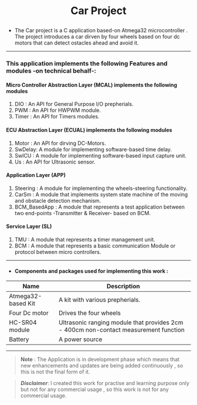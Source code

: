 <!-- heading -->
# <p align="center">Car Project</p>

* The Car project is a C application based-on Atmega32 microcontroller . The project introduces a car dirven by four wheels based on four dc motors 
that can detect ostacles ahead and avoid it.   
____

### __This application implements the following Features and modules -on technical behalf__-:

#### Micro Controller Abstraction Layer (MCAL) implements the following modules 
1. DIO   : An API for General Purpose I/O prepherials.
2. PWM   : An API for HWPWM module.    
3. Timer : An API for Timers modules.
#### ECU Abstraction Layer (ECUAL) implements the following modules 
1. Motor  : An API for dirving DC-Motors.
2. SwDelay: A module for implementing software-based time delay.
3. SwICU  : A module for implementing software-based input capture unit.
4. Us     : An API for Ultrasonic sensor.
#### Application Layer (APP) 
1. Steering 	: A module for implementing the wheels-steering functionality.
2. CarSm    	: A module that implements system state machine of the moving and obstacle detection mechanism.
3. BCM_BasedApp : A module that represents a test application between two end-points -Transmitter & Receiver- based on BCM.
#### Service Layer (SL)
1. TMU      : A module that represents a timer management unit.
2. BCM		: A module that represents a basic communication Module or protocol between micro controllers.
----
* ####   Components and packages used for implementing this work :

| Name               		|   Description                      	  											  |
| -------------------------	| ----------------------------------------------------------------------------------- |
| Atmega32-based Kit        | A kit with various prepherials. 													  |
| Four Dc motor             | Drives the four wheels          													  |
| HC-SR04 module            | Ultrasonic ranging module that provides 2cm - 400cm non-contact measurement function|
| Battery              		| A power source 				  													  |
------
>**Note** :
>The Application is in development phase which means that new enhancements and updates are being added continuously , so this is not the final form of it.

>***Disclaimer***:
I created this work for practise and learning purpose only but not for any commercial usage , so this work is not for any commercial usage.
